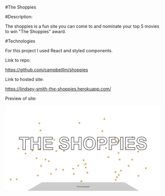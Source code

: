 #The Shoppies

#Description:

The shoppies is a fun site you can come to and nominate your top 5 movies to win "The Shoppies" award.  

#Technologies

For this project I used React and styled components. 

Link to repo:

https://github.com/campbelllm/shoppies

Link to hosted site:

https://lindsey-smith-the-shoppies.herokuapp.com/

Preview of site:

![Preview of Project](./sitesScreenshot.png)

